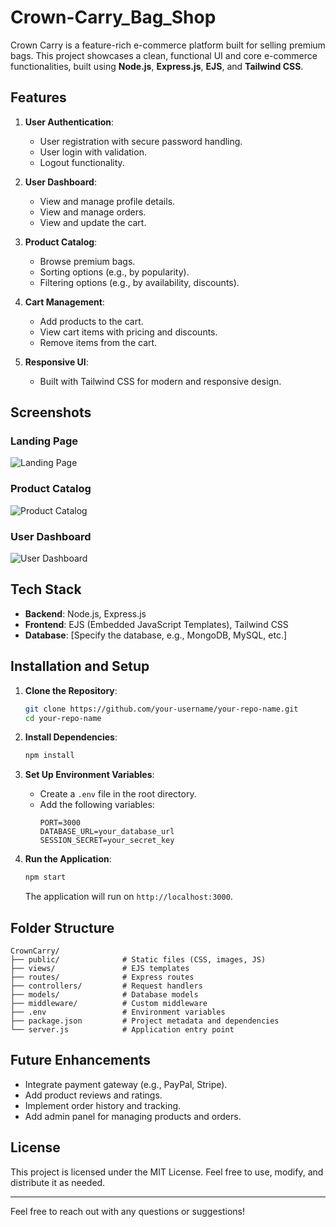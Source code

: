 # Crown-Carry_Bag_Shop

Crown Carry is a feature-rich e-commerce platform built for selling premium bags. This project showcases a clean, functional UI and core e-commerce functionalities, built using **Node.js**, **Express.js**, **EJS**, and **Tailwind CSS**.

## Features

1. **User Authentication**:
   - User registration with secure password handling.
   - User login with validation.
   - Logout functionality.

2. **User Dashboard**:
   - View and manage profile details.
   - View and manage orders.
   - View and update the cart.

3. **Product Catalog**:
   - Browse premium bags.
   - Sorting options (e.g., by popularity).
   - Filtering options (e.g., by availability, discounts).

4. **Cart Management**:
   - Add products to the cart.
   - View cart items with pricing and discounts.
   - Remove items from the cart.

5. **Responsive UI**:
   - Built with Tailwind CSS for modern and responsive design.

## Screenshots

### Landing Page
![Landing Page](./path-to-your-screenshot1.png)

### Product Catalog
![Product Catalog](./path-to-your-screenshot2.png)

### User Dashboard
![User Dashboard](./path-to-your-screenshot3.png)

## Tech Stack

- **Backend**: Node.js, Express.js
- **Frontend**: EJS (Embedded JavaScript Templates), Tailwind CSS
- **Database**: [Specify the database, e.g., MongoDB, MySQL, etc.]

## Installation and Setup

1. **Clone the Repository**:
   ```bash
   git clone https://github.com/your-username/your-repo-name.git
   cd your-repo-name
   ```

2. **Install Dependencies**:
   ```bash
   npm install
   ```

3. **Set Up Environment Variables**:
   - Create a `.env` file in the root directory.
   - Add the following variables:
     ```env
     PORT=3000
     DATABASE_URL=your_database_url
     SESSION_SECRET=your_secret_key
     ```

4. **Run the Application**:
   ```bash
   npm start
   ```
   The application will run on `http://localhost:3000`.

## Folder Structure

```plaintext
CrownCarry/
├── public/              # Static files (CSS, images, JS)
├── views/               # EJS templates
├── routes/              # Express routes
├── controllers/         # Request handlers
├── models/              # Database models
├── middleware/          # Custom middleware
├── .env                 # Environment variables
├── package.json         # Project metadata and dependencies
└── server.js            # Application entry point
```

## Future Enhancements

- Integrate payment gateway (e.g., PayPal, Stripe).
- Add product reviews and ratings.
- Implement order history and tracking.
- Add admin panel for managing products and orders.

## License

This project is licensed under the MIT License. Feel free to use, modify, and distribute it as needed.

---

Feel free to reach out with any questions or suggestions!

